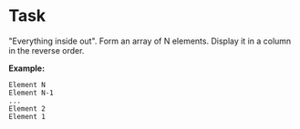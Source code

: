# Task

"Everything inside out". Form an array of N elements. Display it in a column in the reverse order.

**Example:**

```plaintext
Element N
Element N-1
...
Element 2
Element 1
```
